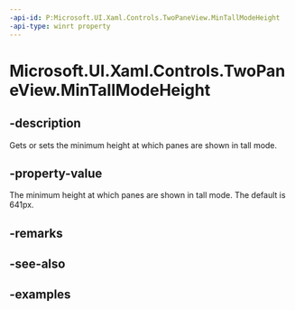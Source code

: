 ```yaml
---
-api-id: P:Microsoft.UI.Xaml.Controls.TwoPaneView.MinTallModeHeight
-api-type: winrt property
---
```


<!-- Property syntax.
public double MinTallModeHeight { get;  set; }
-->

# Microsoft.UI.Xaml.Controls.TwoPaneView.MinTallModeHeight

## -description

Gets or sets the minimum height at which panes are shown in tall mode.

## -property-value

The minimum height at which panes are shown in tall mode. The default is 641px.

## -remarks

## -see-also

## -examples

